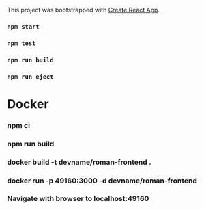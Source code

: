 This project was bootstrapped with [Create React App](https://github.com/facebook/create-react-app).

### `npm start`

### `npm test`

### `npm run build`

### `npm run eject`

# Docker
### npm ci
### npm run build
### docker build -t devname/roman-frontend .
### docker run -p 49160:3000 -d devname/roman-frontend
### Navigate with browser to localhost:49160
